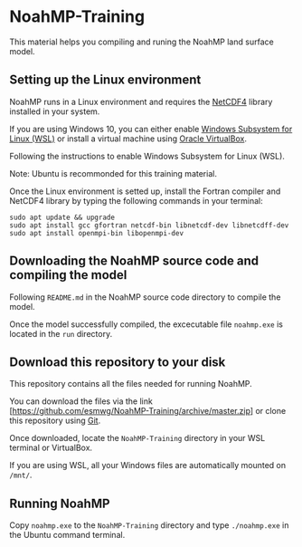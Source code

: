 # NoahMP-Training

This material helps you compiling and runing the NoahMP land surface model.

## Setting up the Linux environment

NoahMP runs in a Linux environment and requires the [NetCDF4](https://www.unidata.ucar.edu/software/netcdf/) library installed in your system.

If you are using Windows 10, you can either enable [Windows Subsystem for Linux (WSL)](https://docs.microsoft.com/en-us/windows/wsl/about) or install a virtual machine using [Oracle VirtualBox](https://www.virtualbox.org).

Following the instructions to enable Windows Subsystem for Linux (WSL). 

Note: Ubuntu is recommonded for this training material.

Once the Linux environment is setted up, install the Fortran compiler and NetCDF4 library by typing the following commands in your terminal:
```
sudo apt update && upgrade
sudo apt install gcc gfortran netcdf-bin libnetcdf-dev libnetcdff-dev
sudo apt install openmpi-bin libopenmpi-dev
```

## Downloading the NoahMP source code and compiling the model

Following `README.md` in the NoahMP source code directory to compile the model.

Once the model successfully compiled, the excecutable file `noahmp.exe` is located in the `run` directory.

## Download this repository to your disk

This repository contains all the files needed for running NoahMP.

You can download the files via the link [https://github.com/esmwg/NoahMP-Training/archive/master.zip] or clone this repository using [Git](https://git-scm.com/).

Once downloaded, locate the `NoahMP-Training` directory in your WSL terminal or VirtualBox.

If you are using WSL, all your Windows files are automatically mounted on `/mnt/`.

## Running NoahMP

Copy `noahmp.exe` to the `NoahMP-Training` directory and type `./noahmp.exe` in the Ubuntu command terminal.
